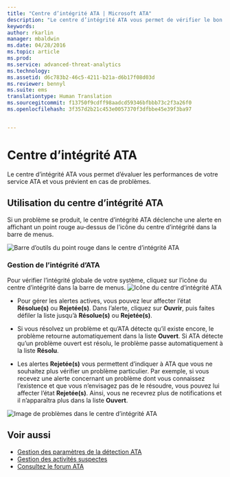 ```yaml
---
title: "Centre d’intégrité ATA | Microsoft ATA"
description: "Le centre d’intégrité ATA vous permet de vérifier le bon fonctionnement du service ATA et vous avertit en cas de problèmes potentiels."
keywords: 
author: rkarlin
manager: mbaldwin
ms.date: 04/28/2016
ms.topic: article
ms.prod: 
ms.service: advanced-threat-analytics
ms.technology: 
ms.assetid: d6c783b2-46c5-4211-b21a-d6b17f08d03d
ms.reviewer: bennyl
ms.suite: ems
translationtype: Human Translation
ms.sourcegitcommit: f13750f9cdff98aadcd59346bfbbb73c2f3a26f0
ms.openlocfilehash: 3f357d2b21c453e0057370f3dfbbe45e39f3ba97


---
```


# Centre d’intégrité ATA
Le centre d’intégrité ATA vous permet d’évaluer les performances de votre service ATA et vous prévient en cas de problèmes.

## Utilisation du centre d’intégrité ATA
Si un problème se produit, le centre d’intégrité ATA déclenche une alerte en affichant un point rouge au-dessus de l’icône du centre d’intégrité dans la barre de menus.

![Barre d’outils du point rouge dans le centre d’intégrité ATA](media/ATA-Health-Center-Alert-red-dot.png)

### Gestion de l’intégrité d’ATA
Pour vérifier l’intégrité globale de votre système, cliquez sur l’icône du centre d’intégrité dans la barre de menus. ![Icône du centre d’intégrité ATA](media/ATA-red-dot.png)

-   Pour gérer les alertes actives, vous pouvez leur affecter l’état **Résolue(s)** ou **Rejetée(s)**. Dans l’alerte, cliquez sur **Ouvrir**, puis faites défiler la liste jusqu’à **Résolue(s)** ou **Rejetée(s)**.

-   Si vous résolvez un problème et qu’ATA détecte qu’il existe encore, le problème retourne automatiquement dans la liste **Ouvert**. Si ATA détecte qu’un problème ouvert est résolu, le problème passe automatiquement à la liste **Résolu**.

-   Les alertes **Rejetée(s)** vous permettent d’indiquer à ATA que vous ne souhaitez plus vérifier un problème particulier. Par exemple, si vous recevez une alerte concernant un problème dont vous connaissez l’existence et que vous n’envisagez pas de le résoudre, vous pouvez lui affecter l’état **Rejetée(s)**. Ainsi, vous ne recevrez plus de notifications et il n’apparaîtra plus dans la liste **Ouvert**.

![Image de problèmes dans le centre d’intégrité ATA](media/ATA-Health-Issue.JPG)

## Voir aussi
- [Gestion des paramètres de la détection ATA](working-with-detection-settings.md)
- [Gestion des activités suspectes](working-with-suspicious-activities.md)
- [Consultez le forum ATA](https://social.technet.microsoft.com/Forums/security/home?forum=mata)



<!--HONumber=Jul16_HO4-->


